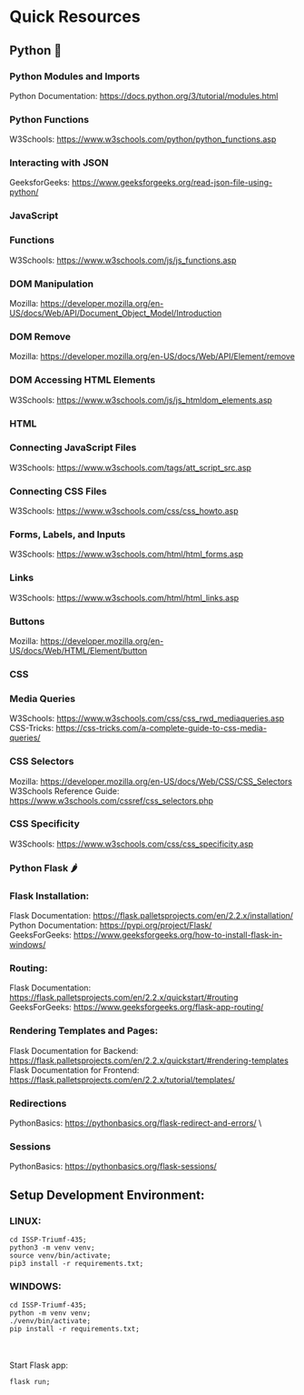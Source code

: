 # Quick Resources

## Python :snake:

### Python Modules and Imports

Python Documentation: https://docs.python.org/3/tutorial/modules.html

### Python Functions

W3Schools: https://www.w3schools.com/python/python_functions.asp

### Interacting with JSON

GeeksforGeeks: https://www.geeksforgeeks.org/read-json-file-using-python/

### JavaScript

### Functions

W3Schools: https://www.w3schools.com/js/js_functions.asp

### DOM Manipulation

Mozilla: https://developer.mozilla.org/en-US/docs/Web/API/Document_Object_Model/Introduction

### DOM Remove

Mozilla: https://developer.mozilla.org/en-US/docs/Web/API/Element/remove

### DOM Accessing HTML Elements

W3Schools: https://www.w3schools.com/js/js_htmldom_elements.asp

### HTML

### Connecting JavaScript Files

W3Schools: https://www.w3schools.com/tags/att_script_src.asp

### Connecting CSS Files

W3Schools: https://www.w3schools.com/css/css_howto.asp

### Forms, Labels, and Inputs

W3Schools: https://www.w3schools.com/html/html_forms.asp

### Links

W3Schools: https://www.w3schools.com/html/html_links.asp

### Buttons

Mozilla: https://developer.mozilla.org/en-US/docs/Web/HTML/Element/button

### CSS

### Media Queries

W3Schools: https://www.w3schools.com/css/css_rwd_mediaqueries.asp
\
CSS-Tricks: https://css-tricks.com/a-complete-guide-to-css-media-queries/

### CSS Selectors

Mozilla: https://developer.mozilla.org/en-US/docs/Web/CSS/CSS_Selectors
\
W3Schools Reference Guide: https://www.w3schools.com/cssref/css_selectors.php

### CSS Specificity

W3Schools: https://www.w3schools.com/css/css_specificity.asp

### Python Flask :hot_pepper:

### Flask Installation:

Flask Documentation: https://flask.palletsprojects.com/en/2.2.x/installation/
\
Python Documentation: https://pypi.org/project/Flask/
\
GeeksForGeeks: https://www.geeksforgeeks.org/how-to-install-flask-in-windows/

### Routing:

Flask Documentation: https://flask.palletsprojects.com/en/2.2.x/quickstart/#routing
\
GeeksForGeeks: https://www.geeksforgeeks.org/flask-app-routing/

### Rendering Templates and Pages:

Flask Documentation for Backend: https://flask.palletsprojects.com/en/2.2.x/quickstart/#rendering-templates
\
Flask Documentation for Frontend: https://flask.palletsprojects.com/en/2.2.x/tutorial/templates/

### Redirections

PythonBasics: https://pythonbasics.org/flask-redirect-and-errors/
\

### Sessions

PythonBasics: https://pythonbasics.org/flask-sessions/

## Setup Development Environment:

### LINUX:

    cd ISSP-Triumf-435;
    python3 -m venv venv;
    source venv/bin/activate;
    pip3 install -r requirements.txt;

### WINDOWS:

    cd ISSP-Triumf-435;
    python -m venv venv;
    ./venv/bin/activate;
    pip install -r requirements.txt;

\
\
Start Flask app:

    flask run;
